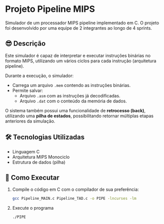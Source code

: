 # Projeto Pipeline MIPS

Simulador de um processador MIPS pipeline implementado em C. O projeto foi desenvolvido por uma equipe de 2 integrantes ao longo de 4 sprints.

## 😎 Descrição

Este simulador é capaz de interpretar e executar instruções binárias no formato MIPS, utilizando um vários ciclos para cada instrução (arquitetura pipeline).

Durante a execução, o simulador:
- Carrega um arquivo `.mem` contendo as instruções binárias.
- Permite salvar:
  - Arquivo `.asm` com as instruções já decodificadas.
  - Arquivo `.dat` com o conteúdo da memória de dados.

O sistema também possui uma funcionalidade de **retrocesso (back)**, utilizando uma **pilha de estados**, possibilitando retornar múltiplas etapas anteriores da simulação.

## 🛠️ Tecnologias Utilizadas

- Linguagem C
- Arquitetura MIPS Monociclo
- Estrutura de dados (pilha)

## 🚀 Como Executar

1. Compile o código em C com o compilador de sua preferência:
   ```bash
   gcc Pipeline_MAIN.c Pipeline_TAD.c -o PIPE -lncurses -lm
2. Execute o programa
   ```bash
   ./PIPE
